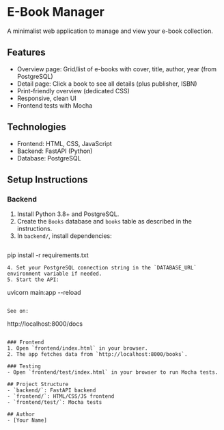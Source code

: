 # E-Book Manager

A minimalist web application to manage and view your e-book collection.

## Features
- Overview page: Grid/list of e-books with cover, title, author, year (from PostgreSQL)
- Detail page: Click a book to see all details (plus publisher, ISBN)
- Print-friendly overview (dedicated CSS)
- Responsive, clean UI
- Frontend tests with Mocha

## Technologies
- Frontend: HTML, CSS, JavaScript
- Backend: FastAPI (Python)
- Database: PostgreSQL

## Setup Instructions

### Backend
1. Install Python 3.8+ and PostgreSQL.
2. Create the `Books` database and `books` table as described in the instructions.
3. In `backend/`, install dependencies:
   ```
pip install -r requirements.txt
   ```
4. Set your PostgreSQL connection string in the `DATABASE_URL` environment variable if needed.
5. Start the API:
   ```
uvicorn main:app --reload
   ```

See on:

```
http://localhost:8000/docs 
```

### Frontend
1. Open `frontend/index.html` in your browser.
2. The app fetches data from `http://localhost:8000/books`.

### Testing
- Open `frontend/test/index.html` in your browser to run Mocha tests.

## Project Structure
- `backend/`: FastAPI backend
- `frontend/`: HTML/CSS/JS frontend
- `frontend/test/`: Mocha tests

## Author
- [Your Name]
